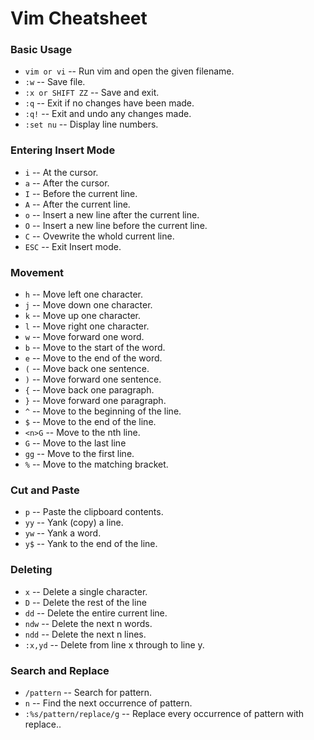 # Vim Cheatsheet

### Basic Usage

- `vim or vi` -- Run vim and open the given filename.
- `:w` -- Save file.
- `:x or SHIFT ZZ` -- Save and exit.
- `:q` -- Exit if no changes have been made.
- `:q!` -- Exit and undo any changes made.
- `:set nu` -- Display line numbers.

### Entering Insert Mode

- `i` -- At the cursor.
- `a` -- After the cursor.
- `I` -- Before the current line.
- `A` -- After the current line.
- `o` -- Insert a new line after the current line.
- `O` -- Insert a new line before the current line.
- `C` -- Ovewrite the whold current line.
- `ESC` -- Exit Insert mode.

### Movement

- `h` -- Move left one character.
- `j` -- Move down one character.
- `k` -- Move up one character.
- `l` -- Move right one character.
- `w` -- Move forward one word.
- `b` -- Move to the start of the word.
- `e` -- Move to the end of the word.
- `(` -- Move back one sentence.
- `)` -- Move forward one sentence.
- `{` -- Move back one paragraph.
- `}` -- Move forward one paragraph.
- `^` -- Move to the beginning of the line.
- `$` -- Move to the end of the line.
- `<n>G` -- Move to the nth line.
- `G` -- Move to the last line
- `gg` -- Move to the first line.
- `%` -- Move to the matching bracket.

### Cut and Paste

- `p` -- Paste the clipboard contents.
- `yy` -- Yank (copy) a line.
- `yw` -- Yank a word.
- `y$` -- Yank to the end of the line.

### Deleting

- `x` -- Delete a single character.
- `D` -- Delete the rest of the line
- `dd` -- Delete the entire current line.
- `ndw` -- Delete the next n words.
- `ndd` -- Delete the next n lines.
- `:x,yd` -- Delete from line x through to line y.

### Search and Replace

- `/pattern` -- Search for pattern.
- `n` -- Find the next occurrence of pattern.
- `:%s/pattern/replace/g` -- Replace every occurrence of pattern with replace..